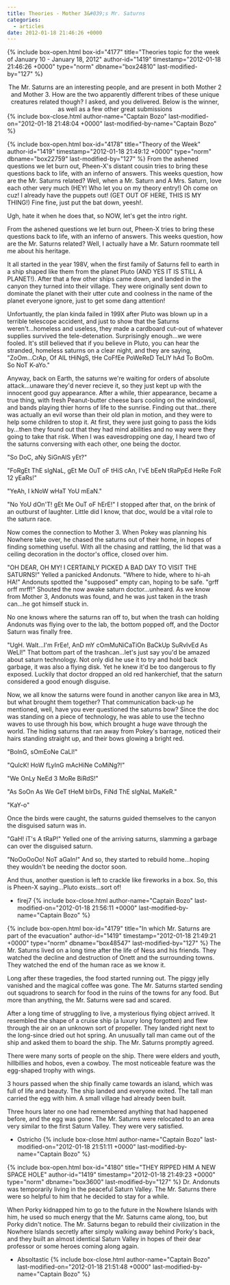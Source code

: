 ```yaml
---
title: Theories - Mother 3&#039;s Mr. Saturns
categories:
  - articles
date: 2012-01-18 21:46:26 +0000
---
```

{% include box-open.html box-id="4177" title="Theories topic for the week of January 10 - January 18, 2012" author-id="1419" timestamp="2012-01-18 21:46:26 +0000" type="norm" dbname="box24810" last-modified-by="127" %}
<center>The Mr. Saturns are an interesting people, and are present in both Mother 2 and Mother 3. How are the two apparently different tribes of these unique creatures related though? I asked, and you delivered. Below is the winner, as well as a few other great submissions</center>
{% include box-close.html author-name="Captain Bozo" last-modified-on="2012-01-18 21:48:04 +0000" last-modified-by-name="Captain Bozo" %}

{% include box-open.html box-id="4178" title="Theory of the Week" author-id="1419" timestamp="2012-01-18 21:49:12 +0000" type="norm" dbname="box22759" last-modified-by="127" %}
From the ashened questions we let burn out, Pheen-X's distant cousin tries to bring these questions back to life, with an inferno of answers. This weeks question, how are the Mr. Saturns related? Well, when a Mr. Saturn and A Mrs. Saturn, love each other very much (HEY! Who let you on my theory entry!) Oh come on cuz! I already have the puppets out! (GET OUT OF HERE, THIS IS MY THING!) Fine fine, just put the bat down, yeesh!.<p/>

Ugh, hate it when he does that, so NOW, let's get the intro right.<p/>

From the ashened questions we let burn out, Pheen-X tries to bring these questions back to life, with an inferno of answers. This weeks question, how are the Mr. Saturns related? Well, I actually have a Mr. Saturn roommate tell me about his heritage.<p/>
It all started in the year 198V, when the first family of Saturns fell to earth in a ship shaped like them from the planet Pluto (AND YES IT IS STILL A PLANET!). After that a few other ships came down, and landed in the canyon they turned into their village. They were originally sent down to dominate the planet with their utter cute and coolness in the name of the planet everyone ignore, just to get some dang attention!<p/>
Unfortuantly, the plan kinda failed in 199X after Pluto was blown up in a terrible telescope accident, and just to show that the Saturns weren't...homeless and useless, they made a cardboard cut-out of whatever supplies survived the tele-detenation. Surprisingly enough...we were fooled. It's still believed that if you believe in Pluto, you can hear the stranded, homeless saturns on a clear night, and they are saying, "ZoOm...CrAp, Of AlL tHiNgS, tHe CoFfEe PoWeReD TeLlY hAd To BoOm. So NoT K-aYo."<p/>
Anyway, back on Earth, the saturns we're waiting for orders of absolute attack...unaware they'd never recieve it, so they just kept up with the innocent good guy appearance. After a while, thier appearance, became a true thing, with fresh Peanut-butter cheese bars cooling on the windowsil, and bands playing thier horns of life to the sunrise. Finding out that...there was actually an evil worse than their old plan in motion, and they were to help some children to stop it. At first, they were just going to pass the kids by...then they found out that they had mind abilities and no way were they going to take that risk. When I was eavesdropping one day, I heard two of the saturns conversing with each other, one being the doctor.<p/>
"So DoC, aNy SiGnAlS yEt?"<p/>
"FoRgEt ThE sIgNaL, gEt Me OuT oF tHiS cAn, I'vE bEeN tRaPpEd HeRe FoR 12 yEaRs!"<p/>
"YeAh, I kNoW wHaT YoU mEaN."<p/>
"No YoU dOn'T! gEt Me OuT oF hErE!" I stopped after that, on the brink of an outburst of laughter. Little did I know, that doc, would be a vital role to the saturn race.<p/>
Now comes the connection to Mother 3. When Pokey was planning his Nowhere take over, he chased the saturns out of their home, in hopes of finding something useful. With all the chasing and rattling, the lid that was a ceiling decoration in the doctor's office, closed over him.<p/>
"OH DEAR, OH MY! I CERTAINLY PICKED A BAD DAY TO VISIT THE SATURNS!" Yelled a panicked Andonuts. "Where to hide, where to hi-ah HA!" Andonuts spotted the "supposed" empty can, hoping to be safe.
"grff orff mrff!" Shouted the now awake saturn doctor...unheard. As we know from Mother 3, Andonuts was found, and he was just taken in the trash can...he got himself stuck in.<p/>
No one knows where the saturns ran off to, but when the trash can holding Andonuts was flying over to the lab, the bottom popped off, and the Doctor Saturn was finally free.<p/>
"UgH. WaIt...I'm FrEe!, AnD mY cOmMuNiCaTiOn BaCkUp SuRvIvEd As WeLl!" That bottom part of the trashcan...let's just say you'd be amazed about saturn technology. Not only did he use it to try and hold back garbage, it was also a flying disk. Yet he knew it'd be too dangerous to fly exposed. Luckily that doctor dropped an old red hankerchief, that the saturn considered a good enough disguise.<p/>
Now, we all know the saturns were found in another canyon like area in M3, but what brought them together? That communication back-up he mentioned, well, have you ever questioned the saturns bow? Since the doc was standing on a piece of technology, he was able to use the techno waves to use through his bow, which brought a huge wave through the world. The hiding saturns that ran away from Pokey's barrage, noticed their hairs standing straight up, and their bows glowing a bright red.<p/>
"BoInG, sOmEoNe CaLl!"<p/>
"QuIcK! HoW fLyInG mAcHiNe CoMiNg?!"<p/>
"We OnLy NeEd 3 MoRe BiRdS!"<p/>
"As SoOn As We GeT tHeM bIrDs, FiNd ThE sIgNaL MaKeR."<p/>
"KaY-o"<p/>
Once the birds were caught, the saturns guided themselves to the canyon the disguised saturn was in.<p/>
"GaH! iT's A tRaP!" Yelled one of the arriving saturns, slamming a garbage can over the disguised saturn.<p/>
"NoOoOoOo! NoT aGaIn!" And so, they started to rebuild home...hoping they wouldn't be needing the doctor soon.<p/>
And thus, another question is left to crackle like fireworks in a box. So, this is Pheen-X saying...Pluto exists...sort of!<p/>

- firej7
{% include box-close.html author-name="Captain Bozo" last-modified-on="2012-01-18 21:56:11 +0000" last-modified-by-name="Captain Bozo" %}

{% include box-open.html box-id="4179" title="In which Mr. Saturns are part of the evacuation" author-id="1419" timestamp="2012-01-18 21:49:21 +0000" type="norm" dbname="box48547" last-modified-by="127" %}
The Mr. Saturns lived on a long time after the life of Ness and his friends. They watched the decline and destruction of Onett and the surrounding towns. They watched the end of the human race as we know it.<p/>
Long after these tragedies, the food started running out. The piggy jelly vanished and the magical coffee was gone. The Mr. Saturns started sending out squadrons to search for food in the ruins of the towns for any food. But more than anything, the Mr. Saturns were sad and scared.<p/>
After a long time of struggling to live, a mysterious flying object arrived. It resembled the shape of a cruise ship (a luxury long forgotten) and flew through the air on an unknown sort of propeller. They landed right next to the long-since dried out hot spring. An unusually tall man came out of the ship and asked them to board the ship. The Mr. Saturns promptly agreed.<p/>
There were many sorts of people on the ship. There were elders and youth, hillbillies and hobos, even a cowboy. The most noticeable feature was the egg-shaped trophy with wings.<p/>
3 hours passed when the ship finally came towards an island, which was full of life and beauty. The ship landed and everyone exited. The tall man carried the egg with him. A small village had already been built.<p/>
Three hours later no one had remembered anything that had happened before, and the egg was gone.
The Mr. Saturns were relocated to an area very similar to the first Saturn Valley. They were very satisfied.<p/>

- Ostricho
{% include box-close.html author-name="Captain Bozo" last-modified-on="2012-01-18 21:51:11 +0000" last-modified-by-name="Captain Bozo" %}

{% include box-open.html box-id="4180" title="THEY RIPPED HIM A NEW SPACE HOLE" author-id="1419" timestamp="2012-01-18 21:49:23 +0000" type="norm" dbname="box3600" last-modified-by="127" %}
Dr. Andonuts was temporarily living in the peaceful Saturn Valley. The Mr. Saturns there were so helpful to him that he decided to stay for a while.<p/>

When Porky kidnapped him to go to the future in the Nowhere Islands with him, he used so much energy that the Mr. Saturns came along, too, but Porky didn't notice. The Mr. Saturns began to rebuild their civilization in the Nowhere Islands secretly after simply walking away behind Porky's back, and they built an almost identical Saturn Valley in hopes of their dear professor or some heroes coming along again.<p/>

- Absoltastic
{% include box-close.html author-name="Captain Bozo" last-modified-on="2012-01-18 21:51:48 +0000" last-modified-by-name="Captain Bozo" %}

